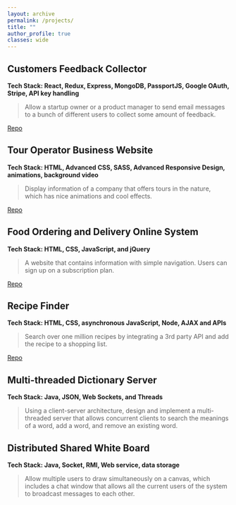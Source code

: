 ```yaml
---
layout: archive
permalink: /projects/
title: ""
author_profile: true
classes: wide
---
```


## Customers Feedback Collector
**Tech Stack: React, Redux, Express, MongoDB, PassportJS, Google OAuth, Stripe, API key handling**
>Allow a startup owner or a product manager to send email messages to a bunch of different users to collect some amount of feedback.

<a href="https://github.com/YifanBu/Feedback-Collector" class="btn btn--info" target="_blank">Repo</a>

## Tour Operator Business Website
**Tech Stack: HTML, Advanced CSS, SASS, Advanced Responsive Design, animations, background video**
>Display information of a company that offers tours in the nature, which has nice animations and cool effects.

<a href="https://github.com/YifanBu/Tour-Operator" class="btn btn--info" target="_blank">Repo</a>

## Food Ordering and Delivery Online System  
**Tech Stack: HTML, CSS, JavaScript, and jQuery**
>A website that contains information with simple navigation. Users can sign up on a subscription plan.

<a href="https://github.com/YifanBu/Food-Delivery" class="btn btn--info" target="_blank">Repo</a>

## Recipe Finder
**Tech Stack: HTML, CSS, asynchronous JavaScript, Node, AJAX and APIs**
>Search over one million recipes by integrating a 3rd party API and add the recipe to a shopping list. 

<a href="https://github.com/YifanBu/Recipe-Finder" class="btn btn--info" target="_blank">Repo</a>

## Multi-threaded Dictionary Server
**Tech Stack: Java, JSON, Web Sockets, and Threads**
>Using a client-server architecture, design and implement a multi-threaded server that allows concurrent clients to search the meanings of a word, add a word, and remove an existing word.

## Distributed Shared White Board
**Tech Stack: Java, Socket, RMI, Web service, data storage**
>Allow multiple users to draw simultaneously on a canvas, which includes a chat window that allows all the current users of the system to broadcast messages to each other.